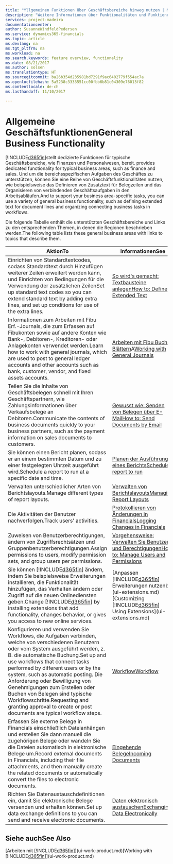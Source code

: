 ```yaml
---
title: "Yllgemeinen Funktionen über Geschäftsbereiche hinweg nutzen | Microsoft Docs"
description: "Weitere Informationen über Funktionalitäten und Funktionen, die über Geschäftsbereiche hinweg in Dynamics 365 Business edition verwendet werden."
services: project-madeira
documentationcenter: 
author: SusanneWindfeldPedersen
ms.service: dynamics365-financials
ms.topic: article
ms.devlang: na
ms.tgt_pltfrm: na
ms.workload: na
ms.search.keywords: feature overview, functionality
ms.date: 08/21/2017
ms.author: solsen
ms.translationtype: HT
ms.sourcegitcommit: ba26b354d235981bd7291f9ac6402779f554ac7a
ms.openlocfilehash: 5a5238c3333551cc00fbb6b81c04309e76013f82
ms.contentlocale: de-ch
ms.lasthandoff: 11/10/2017

---
```

# <a name="general-business-functionality"></a><span data-ttu-id="79935-103">Allgemeine Geschäftsfunktionen</span><span class="sxs-lookup"><span data-stu-id="79935-103">General Business Functionality</span></span>
[!INCLUDE[d365fin](includes/d365fin_md.md)]<span data-ttu-id="79935-104">stellt dedizierte Funktionen für typische Geschäftsbereiche, wie Finanzen und Personalwesen, bereit.</span><span class="sxs-lookup"><span data-stu-id="79935-104"> provides dedicated functionality for typical business areas, such as finance and sales.</span></span> <span data-ttu-id="79935-105">Und um die bereichsspezifischen Aufgaben des Geschäftes zu unterstützen, können Sie eine Reihe von Geschäftsfunktionalitäten nutzen, wie beispielsweise das Definieren von Zusatztext für Belegzeilen und das Organisieren von verbindenden Geschäftsaufgaben in den Arbeitsabläufen.</span><span class="sxs-lookup"><span data-stu-id="79935-105">And to support your business area-specific tasks, you can use a variety of general business functionality, such as defining extended text for document lines and organizing connecting business tasks in workflows.</span></span>

<span data-ttu-id="79935-106">Die folgende Tabelle enthält die unterstützten Geschäftsbereiche und Links zu den entsprechenden Themen, in denen die Regionen beschrieben werden.</span><span class="sxs-lookup"><span data-stu-id="79935-106">The following table lists these general business areas with links to topics that describe them.</span></span>

| <span data-ttu-id="79935-107">Aktion</span><span class="sxs-lookup"><span data-stu-id="79935-107">To</span></span> | <span data-ttu-id="79935-108">Informationen</span><span class="sxs-lookup"><span data-stu-id="79935-108">See</span></span> |
| --- | --- |
| <span data-ttu-id="79935-109">Einrichten von Standardtextcodes, sodass Standardtext durch Hinzufügen weiterer Zeilen erweitert werden kann, und Einrichten von Bedingungen für die Verwendung der zusätzlichen Zeilen</span><span class="sxs-lookup"><span data-stu-id="79935-109">Set up standard text codes so you can extend standard text by adding extra lines, and set up conditions for use of the extra lines.</span></span> |[<span data-ttu-id="79935-110">So wird's gemacht: Textbausteine anlegen</span><span class="sxs-lookup"><span data-stu-id="79935-110">How to: Define Extended Text</span></span>](ui-how-define-ext-text.md) |
| <span data-ttu-id="79935-111">Informationen zum Arbeiten mit Fibu Erf.-Journals, die zum Erfassen auf Fibukonten sowie auf andere Konten wie Bank-, Debitoren-, Kreditoren- oder Anlagekonten verwendet werden.</span><span class="sxs-lookup"><span data-stu-id="79935-111">Learn how to work with general journals, which are used to post to general ledger accounts and other accounts such as bank, customer, vendor, and fixed assets accounts.</span></span> |<span data-ttu-id="79935-112">[Arbeiten mit Fibu Buch.-Blättern](ui-work-general-journals.md)A</span><span class="sxs-lookup"><span data-stu-id="79935-112">[Working with General Journals](ui-work-general-journals.md)</span></span> |
| <span data-ttu-id="79935-113">Teilen Sie die Inhalte von Geschäftsbelegen schnell mit Ihren Geschäftspartnern, wie Zahlungsinformationen über Verkaufsbelege an Debitoren.</span><span class="sxs-lookup"><span data-stu-id="79935-113">Communicate the contents of business documents quickly to your business partners, such as the payment information on sales documents to customers.</span></span> |[<span data-ttu-id="79935-114">Gewusst wie: Senden von Belegen über E-Mail</span><span class="sxs-lookup"><span data-stu-id="79935-114">How to: Send Documents by Email</span></span>](ui-how-send-documents-email.md) |
| <span data-ttu-id="79935-115">Sie können einen Bericht planen, sodass er an einem bestimmten Datum und zu einer festgelegten Uhrzeit ausgeführt wird.</span><span class="sxs-lookup"><span data-stu-id="79935-115">Schedule a report to run at a specific date and time.</span></span> |[<span data-ttu-id="79935-116">Planen der Ausführung eines Berichts</span><span class="sxs-lookup"><span data-stu-id="79935-116">Schedule a report to run</span></span>](ui-work-report.md#ScheduleReport) |
| <span data-ttu-id="79935-117">Verwalten unterschiedlicher Arten von Berichtslayouts.</span><span class="sxs-lookup"><span data-stu-id="79935-117">Manage different types of report layouts.</span></span> |[<span data-ttu-id="79935-118">Verwalten von Berichtslayouts</span><span class="sxs-lookup"><span data-stu-id="79935-118">Managing Report Layouts</span></span>](ui-manage-report-layouts.md) |
| <span data-ttu-id="79935-119">Die Aktivitäten der Benutzer nachverfolgen.</span><span class="sxs-lookup"><span data-stu-id="79935-119">Track users' activities.</span></span>|[<span data-ttu-id="79935-120">Protokollieren von Änderungen in Financials</span><span class="sxs-lookup"><span data-stu-id="79935-120">Logging Changes in Financials</span></span>](across-log-changes.md)|
|<span data-ttu-id="79935-121">Zuweisen von Benutzerberechtigungen, ändern von Zugriffsrechtsätzen und Gruppenbenutzerberechtigungen.</span><span class="sxs-lookup"><span data-stu-id="79935-121">Assign permissions to users, modify permission sets, and group users per permissions.</span></span>|[<span data-ttu-id="79935-122">Vorgehensweise: Verwalten Sie Benutzer und Berechtigungen</span><span class="sxs-lookup"><span data-stu-id="79935-122">How to: Manage Users and Permissions</span></span>](ui-how-users-permissions.md)|
| <span data-ttu-id="79935-123">Sie können [!INCLUDE[d365fin](includes/d365fin_md.md)] ändern, indem Sie beispielsweise Erweiterungen installieren, die Funktionalität hinzufügen, das Verhalten ändern oder Zugriff auf die neuen Onlinediensten geben.</span><span class="sxs-lookup"><span data-stu-id="79935-123">Change [!INCLUDE[d365fin](includes/d365fin_md.md)] by installing extensions that add functionality, changes behavior, or gives you access to new online services.</span></span> |<span data-ttu-id="79935-124">[Anpassen [!INCLUDE[d365fin](includes/d365fin_md.md)] Erweiterungen nutzenb](ui-extensions.md)</span><span class="sxs-lookup"><span data-stu-id="79935-124">[Customizing [!INCLUDE[d365fin](includes/d365fin_md.md)] Using Extensions](ui-extensions.md)</span></span> |
|<span data-ttu-id="79935-125">Konfigurieren und verwenden Sie Workflows, die Aufgaben verbinden, welche von verschiedenen Benutzern oder vom System ausgeführt werden, z. B. die automatische Buchung.</span><span class="sxs-lookup"><span data-stu-id="79935-125">Set up and use workflows that connect tasks performed by different users or by the system, such as automatic posting.</span></span> <span data-ttu-id="79935-126">Die Anforderung oder Bewilligung von Genehmigungen zum Erstellen oder Buchen von Belegen sind typische Workflowschritte.</span><span class="sxs-lookup"><span data-stu-id="79935-126">Requesting and granting approval to create or post documents are typical workflow steps.</span></span>|[<span data-ttu-id="79935-127">Workflow</span><span class="sxs-lookup"><span data-stu-id="79935-127">Workflow</span></span>](across-workflow.md)|
|<span data-ttu-id="79935-128">Erfassen Sie externe Belege in Financials einschließlich Dateianhängen und erstellen Sie dann manuell die zugehörigen Belege oder wandeln Sie die Dateien automatisch in elektronische Belege um.</span><span class="sxs-lookup"><span data-stu-id="79935-128">Record external documents in Financials, including their file attachments, and then manually create the related documents or automatically convert the files to electronic documents.</span></span>|[<span data-ttu-id="79935-129">Eingehende Belege</span><span class="sxs-lookup"><span data-stu-id="79935-129">Incoming Documents</span></span>](across-income-documents.md)|
| <span data-ttu-id="79935-130">Richten Sie Datenaustauschdefinitionen ein, damit Sie elektronische Belege versenden und erhalten können.</span><span class="sxs-lookup"><span data-stu-id="79935-130">Set up data exchange definitions to you can send and receive electronic documents.</span></span> |[<span data-ttu-id="79935-131">Daten elektronisch austauschen</span><span class="sxs-lookup"><span data-stu-id="79935-131">Exchanging Data Electronically</span></span>](across-data-exchange.md) |

## <a name="see-also"></a><span data-ttu-id="79935-132">Siehe auch</span><span class="sxs-lookup"><span data-stu-id="79935-132">See Also</span></span>
<span data-ttu-id="79935-133">[Arbeiten mit [!INCLUDE[d365fin](includes/d365fin_md.md)]](ui-work-product.md)</span><span class="sxs-lookup"><span data-stu-id="79935-133">[Working with [!INCLUDE[d365fin](includes/d365fin_md.md)]](ui-work-product.md)</span></span>

